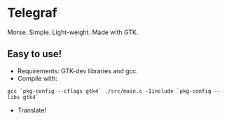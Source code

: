 # Telegraf
Morse. Simple. Light-weight. Made with GTK.

## Easy to use!
* Requirements: GTK-dev libraries and gcc.
* Compile with:
```
gcc `pkg-config --cflags gtk4` ./src/main.c -Iinclude `pkg-config --libs gtk4`
```
* Translate!
